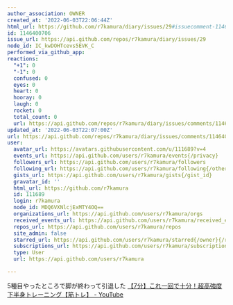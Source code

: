 ```yaml
---
author_association: OWNER
created_at: '2022-06-03T22:06:44Z'
html_url: https://github.com/r7kamura/diary/issues/29#issuecomment-1146400706
id: 1146400706
issue_url: https://api.github.com/repos/r7kamura/diary/issues/29
node_id: IC_kwDOHTcevs5EVK_C
performed_via_github_app: 
reactions:
  "+1": 0
  "-1": 0
  confused: 0
  eyes: 0
  heart: 0
  hooray: 0
  laugh: 0
  rocket: 0
  total_count: 0
  url: https://api.github.com/repos/r7kamura/diary/issues/comments/1146400706/reactions
updated_at: '2022-06-03T22:07:00Z'
url: https://api.github.com/repos/r7kamura/diary/issues/comments/1146400706
user:
  avatar_url: https://avatars.githubusercontent.com/u/111689?v=4
  events_url: https://api.github.com/users/r7kamura/events{/privacy}
  followers_url: https://api.github.com/users/r7kamura/followers
  following_url: https://api.github.com/users/r7kamura/following{/other_user}
  gists_url: https://api.github.com/users/r7kamura/gists{/gist_id}
  gravatar_id: ''
  html_url: https://github.com/r7kamura
  id: 111689
  login: r7kamura
  node_id: MDQ6VXNlcjExMTY4OQ==
  organizations_url: https://api.github.com/users/r7kamura/orgs
  received_events_url: https://api.github.com/users/r7kamura/received_events
  repos_url: https://api.github.com/users/r7kamura/repos
  site_admin: false
  starred_url: https://api.github.com/users/r7kamura/starred{/owner}{/repo}
  subscriptions_url: https://api.github.com/users/r7kamura/subscriptions
  type: User
  url: https://api.github.com/users/r7kamura

---
```

5種目やったところで脚が終わって引退した
[【7分】これ一回で十分！超高強度下半身トレーニング【筋トレ】 - YouTube](https://www.youtube.com/watch?v=LOuh44mpQRg)